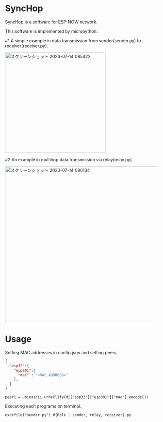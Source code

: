 # SyncHop
SyncHop is a software for ESP-NOW network.

This software is implemented by micropython.

#1 A simple example in data transmission from sender(sender.py) to receiver(receiver.py).

<img width="331" alt="スクリーンショット 2023-07-14 085422" src="https://github.com/cdsl-research/G2122007_SyncHop/assets/65758209/52e10a5e-3cbc-4b6d-abf2-46ff4ac4bd25">


#2 An example in multihop data transmission via relay(relay.py).

<img width="514" alt="スクリーンショット 2023-07-14 090134" src="https://github.com/cdsl-research/G2122007_SyncHop/assets/65758209/e9f2dc37-456e-4197-b7ef-ac86b97105a7">

# Usage
Setting MAC addresses in config.json and setting peers.
```config.json
{
  "esp32":{
    "esp001":{
      "mac" : "<MAC_ADDRESS>"
    },
  }
}
```
```
peer1 = ubinascii.unhexlify(di["esp32"]["esp001"]["mac"].encode())
```
Executing each programs on terminal.
```
execfile("sender.py") #{Role | sender, relay, receiver}.py
```
